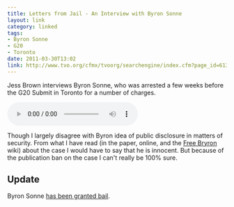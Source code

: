 ```yaml
---
title: Letters from Jail - An Interview with Byron Sonne
layout: link
category: linked
tags:
- Byron Sonne
- G20
- Toronto
date: 2011-03-30T13:02
link: http://www.tvo.org/cfmx/tvoorg/searchengine/index.cfm?page_id=613&action=blog&subaction=viewPost&post_id=14396&blog_id=485
---
```


Jess Brown interviews Byron Sonne, who was arrested a few weeks before the G20 Submit in Toronto for a number of charges.

<audio controls="controls">
	<source  src="http://mylesbraithwaite.com/media/uploads/posts/2011-03-30-byron-sonne/search-engine-with-jesse-brown-podcast-64.mp3">
</audio>

Though I largely disagree with Byron idea of public disclosure in matters of security. From what I have read (in the paper, online, and the [Free Bryron](http://freebyron.org/) wiki) about the case I would have to say that he is innocent. But because of the publication ban on the case I can't really be 100% sure.

## Update

Byron Sonne [has been granted bail](/linked/2011/05/byron-sonne/).